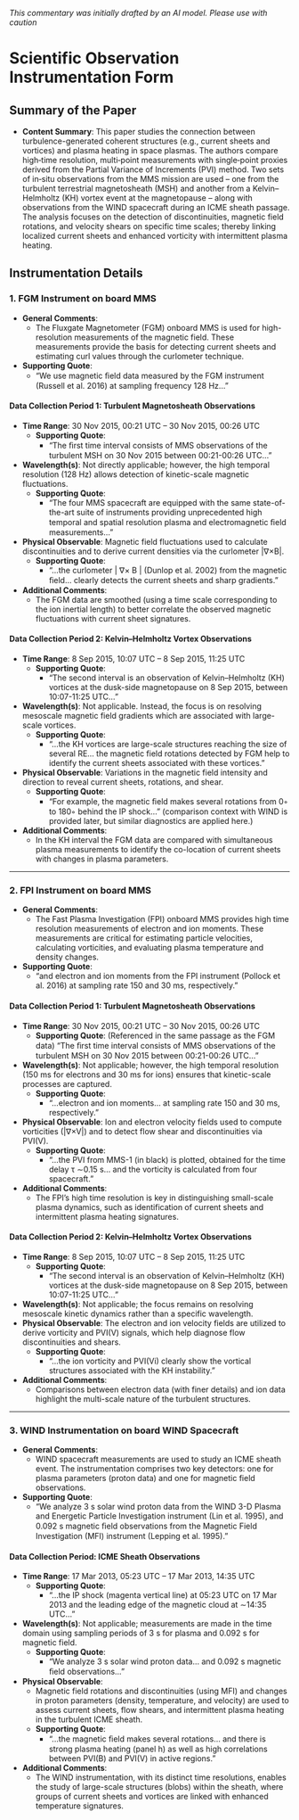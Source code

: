 _This commentary was initially drafted by an AI model. Please use with caution_

# Scientific Observation Instrumentation Form

## Summary of the Paper
- **Content Summary**: This paper studies the connection between turbulence-generated coherent structures (e.g., current sheets and vortices) and plasma heating in space plasmas. The authors compare high‐time resolution, multi‐point measurements with single‐point proxies derived from the Partial Variance of Increments (PVI) method. Two sets of in‐situ observations from the MMS mission are used – one from the turbulent terrestrial magnetosheath (MSH) and another from a Kelvin–Helmholtz (KH) vortex event at the magnetopause – along with observations from the WIND spacecraft during an ICME sheath passage. The analysis focuses on the detection of discontinuities, magnetic field rotations, and velocity shears on specific time scales; thereby linking localized current sheets and enhanced vorticity with intermittent plasma heating.

## Instrumentation Details

### 1. FGM Instrument on board MMS
- **General Comments**:
   - The Fluxgate Magnetometer (FGM) onboard MMS is used for high-resolution measurements of the magnetic field. These measurements provide the basis for detecting current sheets and estimating curl values through the curlometer technique.
- **Supporting Quote**: 
   - “We use magnetic ﬁeld data measured by the FGM instrument (Russell et al. 2016) at sampling frequency 128 Hz…” 

#### Data Collection Period 1: Turbulent Magnetosheath Observations
- **Time Range**: 30 Nov 2015, 00:21 UTC – 30 Nov 2015, 00:26 UTC
   - **Supporting Quote**: 
      - “The ﬁrst time interval consists of MMS observations of the turbulent MSH on 30 Nov 2015 between 00:21-00:26 UTC…”
- **Wavelength(s)**: Not directly applicable; however, the high temporal resolution (128 Hz) allows detection of kinetic-scale magnetic fluctuations.
   - **Supporting Quote**: 
      - “The four MMS spacecraft are equipped with the same state-of-the-art suite of instruments providing unprecedented high temporal and spatial resolution plasma and electromagnetic ﬁeld measurements…”
- **Physical Observable**: Magnetic field fluctuations used to calculate discontinuities and to derive current densities via the curlometer |∇×B|.
   - **Supporting Quote**: 
      - “…the curlometer | ∇× B | (Dunlop et al. 2002) from the magnetic ﬁeld… clearly detects the current sheets and sharp gradients.”
- **Additional Comments**:
   - The FGM data are smoothed (using a time scale corresponding to the ion inertial length) to better correlate the observed magnetic fluctuations with current sheet signatures.

#### Data Collection Period 2: Kelvin–Helmholtz Vortex Observations
- **Time Range**: 8 Sep 2015, 10:07 UTC – 8 Sep 2015, 11:25 UTC
   - **Supporting Quote**: 
      - “The second interval is an observation of Kelvin–Helmholtz (KH) vortices at the dusk-side magnetopause on 8 Sep 2015, between 10:07-11:25 UTC…”
- **Wavelength(s)**: Not applicable. Instead, the focus is on resolving mesoscale magnetic field gradients which are associated with large-scale vortices.
   - **Supporting Quote**: 
      - “…the KH vortices are large-scale structures reaching the size of several RE… the magnetic field rotations detected by FGM help to identify the current sheets associated with these vortices.”
- **Physical Observable**: Variations in the magnetic field intensity and direction to reveal current sheets, rotations, and shear.
   - **Supporting Quote**:
      - “For example, the magnetic ﬁeld makes several rotations from 0◦ to 180◦ behind the IP shock…” (comparison context with WIND is provided later, but similar diagnostics are applied here.)
- **Additional Comments**:
   - In the KH interval the FGM data are compared with simultaneous plasma measurements to identify the co-location of current sheets with changes in plasma parameters.

---

### 2. FPI Instrument on board MMS
- **General Comments**:
   - The Fast Plasma Investigation (FPI) onboard MMS provides high time resolution measurements of electron and ion moments. These measurements are critical for estimating particle velocities, calculating vorticities, and evaluating plasma temperature and density changes.
- **Supporting Quote**:
   - “and electron and ion moments from the FPI instrument (Pollock et al. 2016) at sampling rate 150 and 30 ms, respectively.”

#### Data Collection Period 1: Turbulent Magnetosheath Observations
- **Time Range**: 30 Nov 2015, 00:21 UTC – 30 Nov 2015, 00:26 UTC
   - **Supporting Quote**: (Referenced in the same passage as the FGM data) “The ﬁrst time interval consists of MMS observations of the turbulent MSH on 30 Nov 2015 between 00:21-00:26 UTC…”
- **Wavelength(s)**: Not applicable; however, the high temporal resolution (150 ms for electrons and 30 ms for ions) ensures that kinetic-scale processes are captured.
   - **Supporting Quote**:
      - “…electron and ion moments… at sampling rate 150 and 30 ms, respectively.”
- **Physical Observable**: Ion and electron velocity fields used to compute vorticities (|∇×V|) and to detect flow shear and discontinuities via PVI(V).
   - **Supporting Quote**:
      - “…the PVI from MMS-1 (in black) is plotted, obtained for the time delay τ ∼0.15 s… and the vorticity is calculated from four spacecraft.”
- **Additional Comments**:
   - The FPI’s high time resolution is key in distinguishing small-scale plasma dynamics, such as identification of current sheets and intermittent plasma heating signatures.

#### Data Collection Period 2: Kelvin–Helmholtz Vortex Observations
- **Time Range**: 8 Sep 2015, 10:07 UTC – 8 Sep 2015, 11:25 UTC
   - **Supporting Quote**:
      - “The second interval is an observation of Kelvin–Helmholtz (KH) vortices at the dusk-side magnetopause on 8 Sep 2015, between 10:07-11:25 UTC…”
- **Wavelength(s)**: Not applicable; the focus remains on resolving mesoscale kinetic dynamics rather than a specific wavelength.
- **Physical Observable**: The electron and ion velocity fields are utilized to derive vorticity and PVI(V) signals, which help diagnose flow discontinuities and shears.
   - **Supporting Quote**:
      - “…the ion vorticity and PVI(Vi) clearly show the vortical structures associated with the KH instability.”
- **Additional Comments**:
   - Comparisons between electron data (with finer details) and ion data highlight the multi-scale nature of the turbulent structures.

---

### 3. WIND Instrumentation on board WIND Spacecraft
- **General Comments**:
   - WIND spacecraft measurements are used to study an ICME sheath event. The instrumentation comprises two key detectors: one for plasma parameters (proton data) and one for magnetic field observations.
- **Supporting Quote**: 
   - “We analyze 3 s solar wind proton data from the WIND 3-D Plasma and Energetic Particle Investigation instrument (Lin et al. 1995), and 0.092 s magnetic ﬁeld observations from the Magnetic Field Investigation (MFI) instrument (Lepping et al. 1995).”

#### Data Collection Period: ICME Sheath Observations
- **Time Range**: 17 Mar 2013, 05:23 UTC – 17 Mar 2013, 14:35 UTC
   - **Supporting Quote**:
      - “...the IP shock (magenta vertical line) at 05:23 UTC on 17 Mar 2013 and the leading edge of the magnetic cloud at ∼14:35 UTC…”
- **Wavelength(s)**: Not applicable; measurements are made in the time domain using sampling periods of 3 s for plasma and 0.092 s for magnetic field.
   - **Supporting Quote**:
      - “We analyze 3 s solar wind proton data… and 0.092 s magnetic ﬁeld observations…”
- **Physical Observable**: 
   - Magnetic field rotations and discontinuities (using MFI) and changes in proton parameters (density, temperature, and velocity) are used to assess current sheets, flow shears, and intermittent plasma heating in the turbulent ICME sheath.
   - **Supporting Quote**:
      - “...the magnetic ﬁeld makes several rotations… and there is strong plasma heating (panel h) as well as high correlations between PVI(B) and PVI(V) in active regions.”
- **Additional Comments**:
   - The WIND instrumentation, with its distinct time resolutions, enables the study of large-scale structures (blobs) within the sheath, where groups of current sheets and vortices are linked with enhanced temperature signatures.
